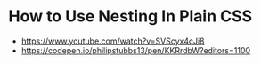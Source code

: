 # How to Use Nesting In Plain CSS

* <https://www.youtube.com/watch?v=SVScyx4cJi8>
* <https://codepen.io/philipstubbs13/pen/KKRrdbW?editors=1100>